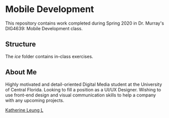 # Mobile Development
This repository contains work completed during Spring 2020 in Dr. Murray's DIG4639: Mobile Development class.

## Structure
The *ice* folder contains in-class exercises. 

## About Me
Highly motivated and detail-oriented Digital Media student at the University of Central Florida. Looking to fill a position as a UI/UX Designer. Wishing to use front-end design and visual communication skills to help a company with any upcoming projects.

[Katherine Leung L](https://www.linkedin.com/in/katherine-leung-6b1324138/)